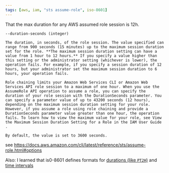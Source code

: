 ```yaml
---
tags: [aws, iam, "sts assume-role", iso-8601]
---
```


That the max duration for any AWS assumed role session is 12h.

>

    --duration-seconds (integer)

    The duration, in seconds, of the role session. The value specified can range from 900 seconds (15 minutes) up to the maximum session duration set for the role. **The maximum session duration setting can have a value from 1 hour to 12 hours.** If you specify a value higher than this setting or the administrator setting (whichever is lower), the operation fails. For example, if you specify a session duration of 12 hours, but your administrator set the maximum session duration to 6 hours, your operation fails.

    Role chaining limits your Amazon Web Services CLI or Amazon Web Services API role session to a maximum of one hour. When you use the AssumeRole API operation to assume a role, you can specify the duration of your role session with the DurationSeconds parameter. You can specify a parameter value of up to 43200 seconds (12 hours), depending on the maximum session duration setting for your role. However, if you assume a role using role chaining and provide a DurationSeconds parameter value greater than one hour, the operation fails. To learn how to view the maximum value for your role, see View the Maximum Session Duration Setting for a Role in the IAM User Guide .

    By default, the value is set to 3600 seconds.

see https://docs.aws.amazon.com/cli/latest/reference/sts/assume-role.html#options

Also: I learned that is0-8601 defines formats for [durations (like `PT2H`)](https://en.wikipedia.org/wiki/ISO_8601#Durations) and [time intervals](https://en.wikipedia.org/wiki/ISO_8601#Time_intervals)
